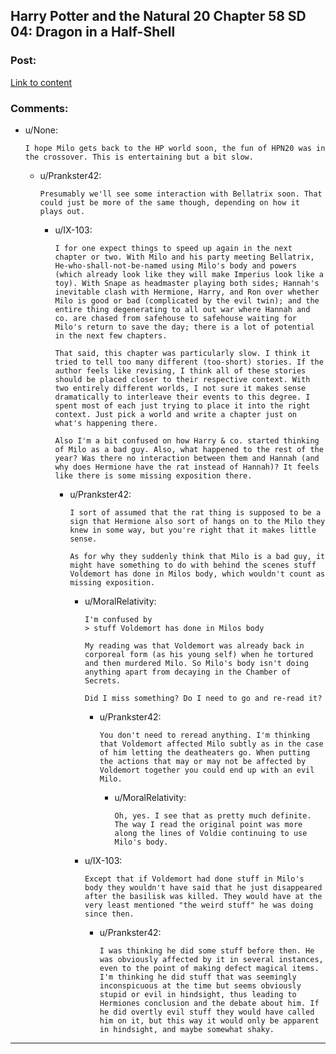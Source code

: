 ## Harry Potter and the Natural 20 Chapter 58 SD 04: Dragon in a Half-Shell

### Post:

[Link to content](https://www.fanfiction.net/s/8096183/58/Harry-Potter-and-the-Natural-20)

### Comments:

- u/None:
  ```
  I hope Milo gets back to the HP world soon, the fun of HPN20 was in the crossover. This is entertaining but a bit slow.
  ```

  - u/Prankster42:
    ```
    Presumably we'll see some interaction with Bellatrix soon. That could just be more of the same though, depending on how it plays out.
    ```

    - u/IX-103:
      ```
      I for one expect things to speed up again in the next chapter or two. With Milo and his party meeting Bellatrix, He-who-shall-not-be-named using Milo's body and powers (which already look like they will make Imperius look like a toy). With Snape as headmaster playing both sides; Hannah's inevitable clash with Hermione, Harry, and Ron over whether Milo is good or bad (complicated by the evil twin); and the entire thing degenerating to all out war where Hannah and co. are chased from safehouse to safehouse waiting for Milo's return to save the day; there is a lot of potential in the next few chapters.

      That said, this chapter was particularly slow. I think it tried to tell too many different (too-short) stories. If the author feels like revising, I think all of these stories should be placed closer to their respective context. With two entirely different worlds, I not sure it makes sense dramatically to interleave their events to this degree. I spent most of each just trying to place it into the right context. Just pick a world and write a chapter just on what's happening there.

      Also I'm a bit confused on how Harry & co. started thinking of Milo as a bad guy. Also, what happened to the rest of the year? Was there no interaction between them and Hannah (and why does Hermione have the rat instead of Hannah)? It feels like there is some missing exposition there.
      ```

      - u/Prankster42:
        ```
        I sort of assumed that the rat thing is supposed to be a sign that Hermione also sort of hangs on to the Milo they knew in some way, but you're right that it makes little sense.

        As for why they suddenly think that Milo is a bad guy, it might have something to do with behind the scenes stuff Voldemort has done in Milos body, which wouldn't count as missing exposition.
        ```

        - u/MoralRelativity:
          ```
          I'm confused by
          > stuff Voldemort has done in Milos body

          My reading was that Voldemort was already back in corporeal form (as his young self) when he tortured and then murdered Milo. So Milo's body isn't doing anything apart from decaying in the Chamber of Secrets.

          Did I miss something? Do I need to go and re-read it?
          ```

          - u/Prankster42:
            ```
            You don't need to reread anything. I'm thinking that Voldemort affected Milo subtly as in the case of him letting the deatheaters go. When putting the actions that may or may not be affected by Voldemort together you could end up with an evil Milo.
            ```

            - u/MoralRelativity:
              ```
              Oh, yes. I see that as pretty much definite. The way I read the original point was more along the lines of Voldie continuing to use Milo's body.
              ```

        - u/IX-103:
          ```
          Except that if Voldemort had done stuff in Milo's body they wouldn't have said that he just disappeared after the basilisk was killed. They would have at the very least mentioned "the weird stuff" he was doing since then.
          ```

          - u/Prankster42:
            ```
            I was thinking he did some stuff before then. He was obviously affected by it in several instances, even to the point of making defect magical items. I'm thinking he did stuff that was seemingly inconspicuous at the time but seems obviously stupid or evil in hindsight, thus leading to Hermiones conclusion and the debate about him. If he did overtly evil stuff they would have called him on it, but this way it would only be apparent in hindsight, and maybe somewhat shaky.
            ```

---

